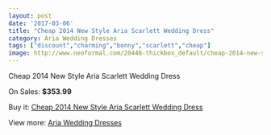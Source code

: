 ```yaml
---
layout: post
date: '2017-03-06'
title: "Cheap 2014 New Style Aria Scarlett Wedding Dress"
category: Aria Wedding Dresses
tags: ["discount","charming","bonny","scarlett","cheap"]
image: http://www.neoformal.com/20448-thickbox_default/cheap-2014-new-style-aria-scarlett-wedding-dress.jpg
---
```

Cheap 2014 New Style Aria Scarlett Wedding Dress

On Sales: **$353.99**
<a href="https://www.neoformal.com/en/aria-wedding-dresses-2014/6527-cheap-2014-new-style-aria-scarlett-wedding-dress.html"><amp-img layout="responsive" width="600" height="600" src="//www.neoformal.com/20448-thickbox_default/cheap-2014-new-style-aria-scarlett-wedding-dress.jpg" alt="Cheap 2014 New Style Aria Scarlett Wedding Dress 0" /></a>

Buy it: [Cheap 2014 New Style Aria Scarlett Wedding Dress](https://www.neoformal.com/en/aria-wedding-dresses-2014/6527-cheap-2014-new-style-aria-scarlett-wedding-dress.html "Cheap 2014 New Style Aria Scarlett Wedding Dress")

View more: [Aria Wedding Dresses](https://www.neoformal.com/en/88-aria-wedding-dresses-2014 "Aria Wedding Dresses")